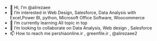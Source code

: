 - 👋 Hi, I’m @alirezaee
- 👀 I’m interested in Web Design, Salesforce, Data Analysis with Excel,Power BI, python, Microsoft Office Software, Woocommerce
- 🌱 I’m currently learning All topic in top
- 💞️ I’m looking to collaborate on Data Analysis, Web design , Salesforce
- 📫 How to reach me pershiaonline.ir , greenfile.ir , @alirezaee2

<!---
alirezaee/alirezaee is a ✨ special ✨ repository because its `README.md` (this file) appears on your GitHub profile.
You can click the Preview link to take a look at your changes.
--->
